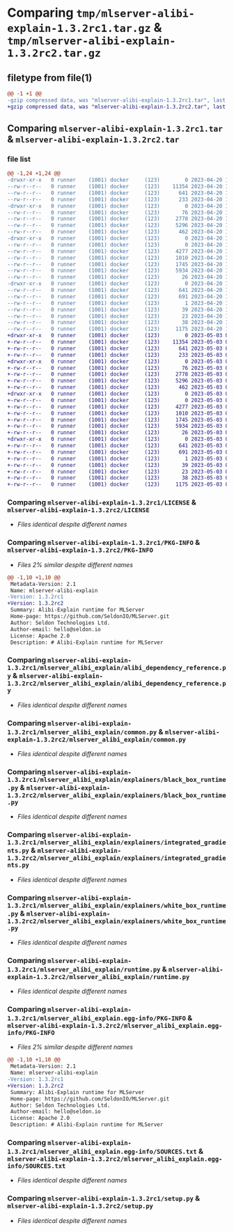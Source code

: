 # Comparing `tmp/mlserver-alibi-explain-1.3.2rc1.tar.gz` & `tmp/mlserver-alibi-explain-1.3.2rc2.tar.gz`

## filetype from file(1)

```diff
@@ -1 +1 @@
-gzip compressed data, was "mlserver-alibi-explain-1.3.2rc1.tar", last modified: Thu Apr 20 16:08:58 2023, max compression
+gzip compressed data, was "mlserver-alibi-explain-1.3.2rc2.tar", last modified: Wed May  3 09:46:54 2023, max compression
```

## Comparing `mlserver-alibi-explain-1.3.2rc1.tar` & `mlserver-alibi-explain-1.3.2rc2.tar`

### file list

```diff
@@ -1,24 +1,24 @@
-drwxr-xr-x   0 runner    (1001) docker     (123)        0 2023-04-20 16:08:58.278503 mlserver-alibi-explain-1.3.2rc1/
--rw-r--r--   0 runner    (1001) docker     (123)    11354 2023-04-20 16:08:20.000000 mlserver-alibi-explain-1.3.2rc1/LICENSE
--rw-r--r--   0 runner    (1001) docker     (123)      641 2023-04-20 16:08:58.278503 mlserver-alibi-explain-1.3.2rc1/PKG-INFO
--rw-r--r--   0 runner    (1001) docker     (123)      233 2023-04-20 16:08:20.000000 mlserver-alibi-explain-1.3.2rc1/README.md
-drwxr-xr-x   0 runner    (1001) docker     (123)        0 2023-04-20 16:08:58.274503 mlserver-alibi-explain-1.3.2rc1/mlserver_alibi_explain/
--rw-r--r--   0 runner    (1001) docker     (123)       76 2023-04-20 16:08:20.000000 mlserver-alibi-explain-1.3.2rc1/mlserver_alibi_explain/__init__.py
--rw-r--r--   0 runner    (1001) docker     (123)     2778 2023-04-20 16:08:20.000000 mlserver-alibi-explain-1.3.2rc1/mlserver_alibi_explain/alibi_dependency_reference.py
--rw-r--r--   0 runner    (1001) docker     (123)     5296 2023-04-20 16:08:20.000000 mlserver-alibi-explain-1.3.2rc1/mlserver_alibi_explain/common.py
--rw-r--r--   0 runner    (1001) docker     (123)      462 2023-04-20 16:08:20.000000 mlserver-alibi-explain-1.3.2rc1/mlserver_alibi_explain/errors.py
-drwxr-xr-x   0 runner    (1001) docker     (123)        0 2023-04-20 16:08:58.278503 mlserver-alibi-explain-1.3.2rc1/mlserver_alibi_explain/explainers/
--rw-r--r--   0 runner    (1001) docker     (123)        0 2023-04-20 16:08:20.000000 mlserver-alibi-explain-1.3.2rc1/mlserver_alibi_explain/explainers/__init__.py
--rw-r--r--   0 runner    (1001) docker     (123)     4277 2023-04-20 16:08:20.000000 mlserver-alibi-explain-1.3.2rc1/mlserver_alibi_explain/explainers/black_box_runtime.py
--rw-r--r--   0 runner    (1001) docker     (123)     1010 2023-04-20 16:08:20.000000 mlserver-alibi-explain-1.3.2rc1/mlserver_alibi_explain/explainers/integrated_gradients.py
--rw-r--r--   0 runner    (1001) docker     (123)     1745 2023-04-20 16:08:20.000000 mlserver-alibi-explain-1.3.2rc1/mlserver_alibi_explain/explainers/white_box_runtime.py
--rw-r--r--   0 runner    (1001) docker     (123)     5934 2023-04-20 16:08:20.000000 mlserver-alibi-explain-1.3.2rc1/mlserver_alibi_explain/runtime.py
--rw-r--r--   0 runner    (1001) docker     (123)       26 2023-04-20 16:08:20.000000 mlserver-alibi-explain-1.3.2rc1/mlserver_alibi_explain/version.py
-drwxr-xr-x   0 runner    (1001) docker     (123)        0 2023-04-20 16:08:58.274503 mlserver-alibi-explain-1.3.2rc1/mlserver_alibi_explain.egg-info/
--rw-r--r--   0 runner    (1001) docker     (123)      641 2023-04-20 16:08:58.000000 mlserver-alibi-explain-1.3.2rc1/mlserver_alibi_explain.egg-info/PKG-INFO
--rw-r--r--   0 runner    (1001) docker     (123)      691 2023-04-20 16:08:58.000000 mlserver-alibi-explain-1.3.2rc1/mlserver_alibi_explain.egg-info/SOURCES.txt
--rw-r--r--   0 runner    (1001) docker     (123)        1 2023-04-20 16:08:58.000000 mlserver-alibi-explain-1.3.2rc1/mlserver_alibi_explain.egg-info/dependency_links.txt
--rw-r--r--   0 runner    (1001) docker     (123)       39 2023-04-20 16:08:58.000000 mlserver-alibi-explain-1.3.2rc1/mlserver_alibi_explain.egg-info/requires.txt
--rw-r--r--   0 runner    (1001) docker     (123)       23 2023-04-20 16:08:58.000000 mlserver-alibi-explain-1.3.2rc1/mlserver_alibi_explain.egg-info/top_level.txt
--rw-r--r--   0 runner    (1001) docker     (123)       38 2023-04-20 16:08:58.278503 mlserver-alibi-explain-1.3.2rc1/setup.cfg
--rw-r--r--   0 runner    (1001) docker     (123)     1175 2023-04-20 16:08:20.000000 mlserver-alibi-explain-1.3.2rc1/setup.py
+drwxr-xr-x   0 runner    (1001) docker     (123)        0 2023-05-03 09:46:54.472731 mlserver-alibi-explain-1.3.2rc2/
+-rw-r--r--   0 runner    (1001) docker     (123)    11354 2023-05-03 09:46:15.000000 mlserver-alibi-explain-1.3.2rc2/LICENSE
+-rw-r--r--   0 runner    (1001) docker     (123)      641 2023-05-03 09:46:54.472731 mlserver-alibi-explain-1.3.2rc2/PKG-INFO
+-rw-r--r--   0 runner    (1001) docker     (123)      233 2023-05-03 09:46:15.000000 mlserver-alibi-explain-1.3.2rc2/README.md
+drwxr-xr-x   0 runner    (1001) docker     (123)        0 2023-05-03 09:46:54.468731 mlserver-alibi-explain-1.3.2rc2/mlserver_alibi_explain/
+-rw-r--r--   0 runner    (1001) docker     (123)       76 2023-05-03 09:46:15.000000 mlserver-alibi-explain-1.3.2rc2/mlserver_alibi_explain/__init__.py
+-rw-r--r--   0 runner    (1001) docker     (123)     2778 2023-05-03 09:46:15.000000 mlserver-alibi-explain-1.3.2rc2/mlserver_alibi_explain/alibi_dependency_reference.py
+-rw-r--r--   0 runner    (1001) docker     (123)     5296 2023-05-03 09:46:15.000000 mlserver-alibi-explain-1.3.2rc2/mlserver_alibi_explain/common.py
+-rw-r--r--   0 runner    (1001) docker     (123)      462 2023-05-03 09:46:15.000000 mlserver-alibi-explain-1.3.2rc2/mlserver_alibi_explain/errors.py
+drwxr-xr-x   0 runner    (1001) docker     (123)        0 2023-05-03 09:46:54.472731 mlserver-alibi-explain-1.3.2rc2/mlserver_alibi_explain/explainers/
+-rw-r--r--   0 runner    (1001) docker     (123)        0 2023-05-03 09:46:15.000000 mlserver-alibi-explain-1.3.2rc2/mlserver_alibi_explain/explainers/__init__.py
+-rw-r--r--   0 runner    (1001) docker     (123)     4277 2023-05-03 09:46:15.000000 mlserver-alibi-explain-1.3.2rc2/mlserver_alibi_explain/explainers/black_box_runtime.py
+-rw-r--r--   0 runner    (1001) docker     (123)     1010 2023-05-03 09:46:15.000000 mlserver-alibi-explain-1.3.2rc2/mlserver_alibi_explain/explainers/integrated_gradients.py
+-rw-r--r--   0 runner    (1001) docker     (123)     1745 2023-05-03 09:46:15.000000 mlserver-alibi-explain-1.3.2rc2/mlserver_alibi_explain/explainers/white_box_runtime.py
+-rw-r--r--   0 runner    (1001) docker     (123)     5934 2023-05-03 09:46:15.000000 mlserver-alibi-explain-1.3.2rc2/mlserver_alibi_explain/runtime.py
+-rw-r--r--   0 runner    (1001) docker     (123)       26 2023-05-03 09:46:15.000000 mlserver-alibi-explain-1.3.2rc2/mlserver_alibi_explain/version.py
+drwxr-xr-x   0 runner    (1001) docker     (123)        0 2023-05-03 09:46:54.468731 mlserver-alibi-explain-1.3.2rc2/mlserver_alibi_explain.egg-info/
+-rw-r--r--   0 runner    (1001) docker     (123)      641 2023-05-03 09:46:54.000000 mlserver-alibi-explain-1.3.2rc2/mlserver_alibi_explain.egg-info/PKG-INFO
+-rw-r--r--   0 runner    (1001) docker     (123)      691 2023-05-03 09:46:54.000000 mlserver-alibi-explain-1.3.2rc2/mlserver_alibi_explain.egg-info/SOURCES.txt
+-rw-r--r--   0 runner    (1001) docker     (123)        1 2023-05-03 09:46:54.000000 mlserver-alibi-explain-1.3.2rc2/mlserver_alibi_explain.egg-info/dependency_links.txt
+-rw-r--r--   0 runner    (1001) docker     (123)       39 2023-05-03 09:46:54.000000 mlserver-alibi-explain-1.3.2rc2/mlserver_alibi_explain.egg-info/requires.txt
+-rw-r--r--   0 runner    (1001) docker     (123)       23 2023-05-03 09:46:54.000000 mlserver-alibi-explain-1.3.2rc2/mlserver_alibi_explain.egg-info/top_level.txt
+-rw-r--r--   0 runner    (1001) docker     (123)       38 2023-05-03 09:46:54.472731 mlserver-alibi-explain-1.3.2rc2/setup.cfg
+-rw-r--r--   0 runner    (1001) docker     (123)     1175 2023-05-03 09:46:15.000000 mlserver-alibi-explain-1.3.2rc2/setup.py
```

### Comparing `mlserver-alibi-explain-1.3.2rc1/LICENSE` & `mlserver-alibi-explain-1.3.2rc2/LICENSE`

 * *Files identical despite different names*

### Comparing `mlserver-alibi-explain-1.3.2rc1/PKG-INFO` & `mlserver-alibi-explain-1.3.2rc2/PKG-INFO`

 * *Files 2% similar despite different names*

```diff
@@ -1,10 +1,10 @@
 Metadata-Version: 2.1
 Name: mlserver-alibi-explain
-Version: 1.3.2rc1
+Version: 1.3.2rc2
 Summary: Alibi-Explain runtime for MLServer
 Home-page: https://github.com/SeldonIO/MLServer.git
 Author: Seldon Technologies Ltd.
 Author-email: hello@seldon.io
 License: Apache 2.0
 Description: # Alibi-Explain runtime for MLServer
```

### Comparing `mlserver-alibi-explain-1.3.2rc1/mlserver_alibi_explain/alibi_dependency_reference.py` & `mlserver-alibi-explain-1.3.2rc2/mlserver_alibi_explain/alibi_dependency_reference.py`

 * *Files identical despite different names*

### Comparing `mlserver-alibi-explain-1.3.2rc1/mlserver_alibi_explain/common.py` & `mlserver-alibi-explain-1.3.2rc2/mlserver_alibi_explain/common.py`

 * *Files identical despite different names*

### Comparing `mlserver-alibi-explain-1.3.2rc1/mlserver_alibi_explain/explainers/black_box_runtime.py` & `mlserver-alibi-explain-1.3.2rc2/mlserver_alibi_explain/explainers/black_box_runtime.py`

 * *Files identical despite different names*

### Comparing `mlserver-alibi-explain-1.3.2rc1/mlserver_alibi_explain/explainers/integrated_gradients.py` & `mlserver-alibi-explain-1.3.2rc2/mlserver_alibi_explain/explainers/integrated_gradients.py`

 * *Files identical despite different names*

### Comparing `mlserver-alibi-explain-1.3.2rc1/mlserver_alibi_explain/explainers/white_box_runtime.py` & `mlserver-alibi-explain-1.3.2rc2/mlserver_alibi_explain/explainers/white_box_runtime.py`

 * *Files identical despite different names*

### Comparing `mlserver-alibi-explain-1.3.2rc1/mlserver_alibi_explain/runtime.py` & `mlserver-alibi-explain-1.3.2rc2/mlserver_alibi_explain/runtime.py`

 * *Files identical despite different names*

### Comparing `mlserver-alibi-explain-1.3.2rc1/mlserver_alibi_explain.egg-info/PKG-INFO` & `mlserver-alibi-explain-1.3.2rc2/mlserver_alibi_explain.egg-info/PKG-INFO`

 * *Files 2% similar despite different names*

```diff
@@ -1,10 +1,10 @@
 Metadata-Version: 2.1
 Name: mlserver-alibi-explain
-Version: 1.3.2rc1
+Version: 1.3.2rc2
 Summary: Alibi-Explain runtime for MLServer
 Home-page: https://github.com/SeldonIO/MLServer.git
 Author: Seldon Technologies Ltd.
 Author-email: hello@seldon.io
 License: Apache 2.0
 Description: # Alibi-Explain runtime for MLServer
```

### Comparing `mlserver-alibi-explain-1.3.2rc1/mlserver_alibi_explain.egg-info/SOURCES.txt` & `mlserver-alibi-explain-1.3.2rc2/mlserver_alibi_explain.egg-info/SOURCES.txt`

 * *Files identical despite different names*

### Comparing `mlserver-alibi-explain-1.3.2rc1/setup.py` & `mlserver-alibi-explain-1.3.2rc2/setup.py`

 * *Files identical despite different names*

